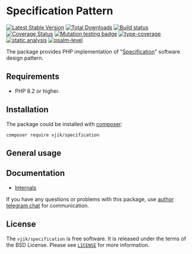 # Specification Pattern

[![Latest Stable Version](https://poser.pugx.org/vjik/specification/v)](https://packagist.org/packages/vjik/specification)
[![Total Downloads](https://poser.pugx.org/vjik/specification/downloads)](https://packagist.org/packages/vjik/specification)
[![Build status](https://github.com/vjik/specification/actions/workflows/build.yml/badge.svg)](https://github.com/vjik/specification/actions/workflows/build.yml)
[![Coverage Status](https://coveralls.io/repos/github/vjik/specification/badge.svg)](https://coveralls.io/github/vjik/specification)
[![Mutation testing badge](https://img.shields.io/endpoint?style=flat&url=https%3A%2F%2Fbadge-api.stryker-mutator.io%2Fgithub.com%2Fvjik%2Fspecification%2Fmaster)](https://dashboard.stryker-mutator.io/reports/github.com/vjik/specification/master)
[![type-coverage](https://shepherd.dev/github/vjik/specification/coverage.svg)](https://shepherd.dev/github/vjik/specification)
[![static analysis](https://github.com/vjik/specification/workflows/static%20analysis/badge.svg)](https://github.com/vjik/specification/actions?query=workflow%3A%22static+analysis%22)
[![psalm-level](https://shepherd.dev/github/vjik/specification/level.svg)](https://shepherd.dev/github/vjik/specification)

The package provides PHP implementation of
"[Specification](https://designpatternsphp.readthedocs.io/en/latest/Behavioral/Specification/README.html)"
software design pattern.

## Requirements

- PHP 8.2 or higher.

## Installation

The package could be installed with [composer](https://getcomposer.org/download/):

```shell
composer require vjik/specification
```

## General usage

## Documentation

- [Internals](docs/internals.md)

If you have any questions or problems with this package, use [author telegram chat](https://t.me/predvoditelev_chat)
for communication.

## License

The `vjik/specification` is free software. It is released under the terms of the BSD License.
Please see [`LICENSE`](./LICENSE.md) for more information.
